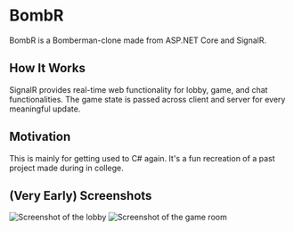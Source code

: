 # BombR
BombR is a Bomberman-clone made from ASP.NET Core and SignalR.

## How It Works
SignalR provides real-time web functionality for lobby, game, and chat functionalities. The game state is passed across client and server for every meaningful update.

## Motivation
This is mainly for getting used to C# again. It's a fun recreation of a past project made during in college.

## (Very Early) Screenshots
![Screenshot of the lobby](/wwwroot/img/lobbyScreenshot.jpg?raw=true "Lobby Screenshot")
![Screenshot of the game room](/wwwroot/img/gameRoomScreenshot.jpg?raw=true "Game Room Screenshot")